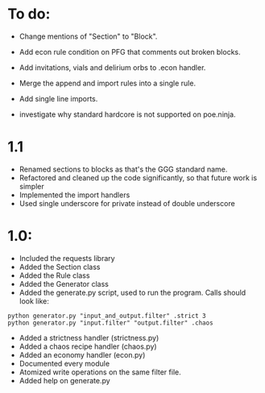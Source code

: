 # To do:
* Change mentions of "Section" to "Block".

* Add econ rule condition on PFG that comments out broken blocks.
* Add invitations, vials and delirium orbs to .econ handler.

* Merge the append and import rules into a single rule.
* Add single line imports.

* investigate why standard hardcore is not supported on poe.ninja.

# 1.1
* Renamed sections to blocks as that's the GGG standard name.
* Refactored and cleaned up the code significantly, so that future work is simpler
* Implemented the import handlers
* Used single underscore for private instead of double underscore

# 1.0:
* Included the requests library
* Added the Section class
* Added the Rule class
* Added the Generator class
* Added the generate.py script, used to run the program. Calls should look like:
```        
python generator.py "input_and_output.filter" .strict 3
python generator.py "input.filter" "output.filter" .chaos
```
* Added a strictness handler (strictness.py)
* Added a chaos recipe handler (chaos.py)
* Added an economy handler (econ.py)
* Documented every module
* Atomized write operations on the same filter file.
* Added help on generate.py